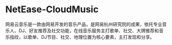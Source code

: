 # NetEase-CloudMusic
网易云音乐是一款由网易开发的音乐产品，是网易杭州研究院的成果，依托专业音乐人、DJ、好友推荐及社交功能，在线音乐服务主打歌单、社交、大牌推荐和音乐指纹，以歌单、DJ节目、社交、地理位置为核心要素，主打发现和分享。
